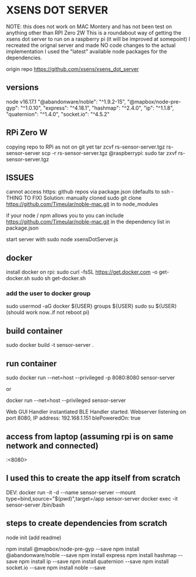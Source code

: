 # XSENS DOT SERVER 

NOTE: this does not work on MAC Montery and has not been test on anything other than RPI Zero 2W
This is a roundabout way of getting the xsens dot server to run on a raspberry pi (it will be improved at somepoint)
I recreated the orignal server and made NO code changes to the actual implementation 
I used the "latest" available node packages for the dependencies. 

origin repo https://github.com/xsens/xsens_dot_server

## versions
node v16.17.1
"@abandonware/noble": "^1.9.2-15",
"@mapbox/node-pre-gyp": "^1.0.10",
"express": "^4.18.1",
"hashmap": "^2.4.0",
"ip": "^1.1.8",
"quaternion": "^1.4.0",
"socket.io": "^4.5.2"

## RPi Zero W

copying repo to RPi as not on git yet
tar zcvf rs-sensor-server.tgz rs-sensor-server
scp -r rs-sensor-server.tgz <user>@raspberrypi: 
sudo tar zxvf rs-sensor-server.tgz

## ISSUES

cannot access https: github repos via package.json (defaults to ssh - THING TO FIX)
Solution: manually cloned  sudo git clone https://github.com/Timeular/noble-mac.git in to node_modules

if your node / npm allows you to you can include https://github.com/Timeular/noble-mac.git  in the dependency list in package.json

start server with  sudo node xsensDotServer.js 

## docker 

install docker on rpi: 
sudo curl -fsSL https://get.docker.com -o get-docker.sh
‍sudo sh get-docker.sh

### add the user to docker group
sudo usermod -aG docker ${USER}
groups ${USER}
sudo su ${USER} 
(should work now..if not reboot pi)

## build container
sudo docker build -t sensor-server . 

## run container
sudo docker run  --net=host --privileged -p 8080:8080 sensor-server

or

docker run  --net=host --privileged  sensor-server

Web GUI Handler instantiated
BLE Handler started.
Webserver listening on port 8080, IP address: 192.168.1.151
blePoweredOn: true

## access from laptop  (assuming rpi is on same network and connected)
<ip>:<8080>


## I used this to create the app itself from scratch
DEV: docker run -it -d --name sensor-server --mount type=bind,source="$(pwd)",target=/app sensor-server
docker exec -it sensor-server /bin/bash

## steps to create dependencies from scratch
node init
(add readme)

npm install @mapbox/node-pre-gyp --save 
npm install @abandonware/noble --save
npm install express
npm install hashmap --save
npm install ip --save
npm install quaternion --save
npm install socket.io --save
npm install noble --save 